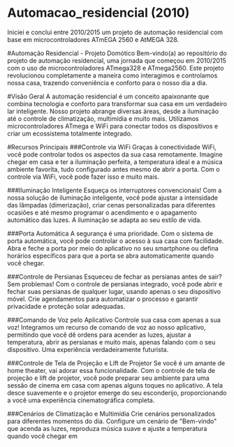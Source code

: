 # Automacao_residencial (2010)
Iniciei e conclui entre 2010/2015 um projeto de automação residencial com  base em microcontroladores ATmEGA 2560 e AtMEGA 328. 

#Automação Residencial - Projeto Domótico
Bem-vindo(a) ao repositório do projeto de automação residencial, uma jornada que começou em 2010/2015 com o uso de microcontroladores ATmega328 e ATmega2560. Este projeto revolucionou completamente a maneira como interagimos e controlamos nossa casa, trazendo conveniência e conforto para o nosso dia a dia.

#Visão Geral
A automação residencial é um conceito apaixonante que combina tecnologia e conforto para transformar sua casa em um verdadeiro lar inteligente. Nosso projeto abrange diversas áreas, desde a iluminação até o controle de climatização, multimídia e muito mais. Utilizamos microcontroladores ATmega e WiFi para conectar todos os dispositivos e criar um ecossistema totalmente integrado.

#Recursos Principais
###Controle via WiFi
Graças à conectividade WiFi, você pode controlar todos os aspectos da sua casa remotamente. Imagine chegar em casa e ter a iluminação perfeita, a temperatura ideal e a música ambiente favorita, tudo configurado antes mesmo de abrir a porta. Com o controle via WiFi, você pode fazer isso e muito mais.

###Iluminação Inteligente
Esqueça os interruptores convencionais! Com a nossa solução de iluminação inteligente, você pode ajustar a intensidade das lâmpadas (dimerização), criar cenas personalizadas para diferentes ocasiões e até mesmo programar o acendimento e o apagamento automático das luzes. A iluminação se adapta ao seu estilo de vida.

###Porta Automática
A segurança é uma prioridade. Com o sistema de porta automática, você pode controlar o acesso à sua casa com facilidade. Abra e feche a porta por meio do aplicativo no seu smartphone ou defina horários específicos para que a porta se abra automaticamente quando você chegar.

###Controle de Persianas
Esqueceu de fechar as persianas antes de sair? Sem problemas! Com o controle de persianas integrado, você pode abrir e fechar suas persianas de qualquer lugar, usando apenas o seu dispositivo móvel. Crie agendamentos para automatizar o processo e garantir privacidade e proteção solar adequadas.

###Comando de Voz pelo Aplicativo
Controle sua casa com apenas a sua voz! Integramos um recurso de comando de voz ao nosso aplicativo, permitindo que você dê ordens para acender as luzes, ajustar a temperatura, abrir as persianas e muito mais, apenas falando com o seu dispositivo. Uma experiência verdadeiramente futurista.

###Controle de Tela de Projeção e Lift de Projetor
Se você é um amante de home theater, vai adorar essa funcionalidade. Com o controle de tela de projeção e lift de projetor, você pode preparar seu ambiente para uma sessão de cinema em casa com apenas alguns toques no aplicativo. A tela desce suavemente e o projetor emerge do seu esconderijo, proporcionando a você uma experiência cinematográfica completa.

###Cenários de Climatização e Multimídia
Crie cenários personalizados para diferentes momentos do dia. Configure um cenário de "Bem-vindo" que acenda as luzes, reproduza música suave e ajuste a temperatura quando você chegar em
